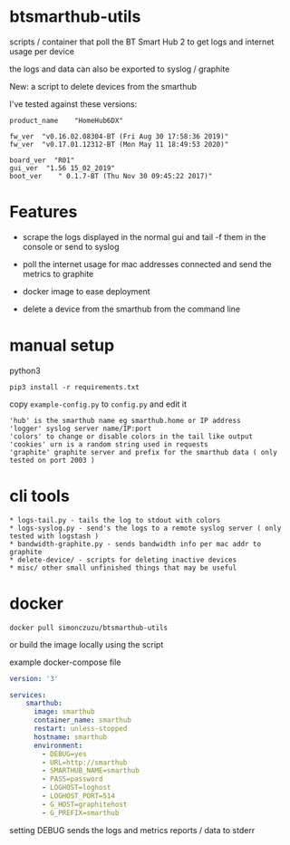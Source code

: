 # btsmarthub-utils

scripts / container that poll the BT Smart Hub 2 to get logs and internet usage per device

the logs and data can also be exported to syslog / graphite

New: a script to delete devices from the smarthub

I've tested against these versions:
```
product_name    "HomeHub6DX"

fw_ver  "v0.16.02.08304-BT (Fri Aug 30 17:58:36 2019)"
fw_ver  "v0.17.01.12312-BT (Mon May 11 18:49:53 2020)"

board_ver  "R01"
gui_ver  "1.56 15_02_2019"
boot_ver    " 0.1.7-BT (Thu Nov 30 09:45:22 2017)"

```

# Features

* scrape the logs displayed in the normal gui and tail -f them in the console or send to syslog

* poll the internet usage for mac addresses connected and send the metrics to graphite

* docker image to ease deployment

* delete a device from the smarthub from the command line

# manual setup

python3 

`pip3 install -r requirements.txt`

copy `example-config.py` to `config.py` and edit it

```
'hub' is the smarthub name eg smarthub.home or IP address
'logger' syslog server name/IP:port
'colors' to change or disable colors in the tail like output
'cookies' urn is a random string used in requests
'graphite' graphite server and prefix for the smarthub data ( only tested on port 2003 ) 
```

# cli tools

```
* logs-tail.py - tails the log to stdout with colors
* logs-syslog.py - send's the logs to a remote syslog server ( only tested with logstash ) 
* bandwidth-graphite.py - sends bandwidth info per mac addr to graphite
* delete-device/ - scripts for deleting inactive devices
* misc/ other small unfinished things that may be useful
```

# docker 

`docker pull simonczuzu/btsmarthub-utils`

or build the image locally using the script

example docker-compose file

```yml
version: '3'

services:
    smarthub:
      image: smarthub
      container_name: smarthub
      restart: unless-stopped
      hostname: smarthub
      environment:
        - DEBUG=yes
        - URL=http://smarthub
        - SMARTHUB_NAME=smarthub
        - PASS=password
        - LOGHOST=loghost
        - LOGHOST_PORT=514
        - G_HOST=graphitehost
        - G_PREFIX=smarthub
```
setting DEBUG sends the logs and metrics reports / data to stderr

